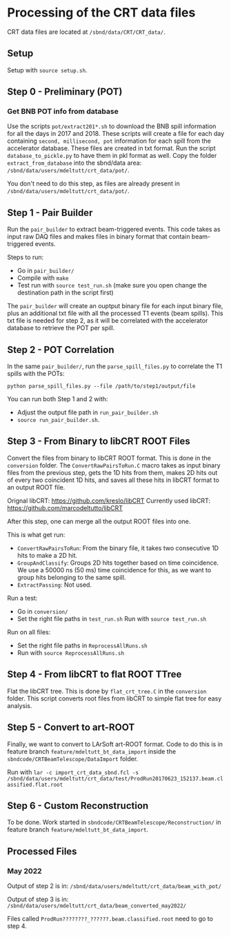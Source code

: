 # Processing of the CRT data files

CRT data files are located at `/sbnd/data/CRT/CRT_data/`.


## Setup

Setup with `source setup.sh`.


## Step 0 - Preliminary (POT)

### Get BNB POT info from database

Use the scripts `pot/extract201*.sh` to download the BNB spill information for all the days in 2017 and 2018. These scripts will create a file for each day containing `second, millisecond, pot` information for each spill from the accelerator database. These files are created in txt format. Run the script `database_to_pickle.py` to have them in pkl format as well.
Copy the folder `extract_from_database` into the sbnd/data area: `/sbnd/data/users/mdeltutt/crt_data/pot/`.

You don't need to do this step, as files are already present in `/sbnd/data/users/mdeltutt/crt_data/pot/`.


## Step 1 - Pair Builder

Run the `pair_builder` to extract beam-triggered events. 
This code takes as input raw DAQ files and makes files in binary format that contain
beam-triggered events.

Steps to run:
- Go in `pair_builder/`
- Compile with `make`
- Test run with `source test_run.sh` (make sure you open change the destination path in the script first)

The `pair_builder` will create an ouptput binary file for each input binary file, plus an
additional txt file with all the processed T1 events (beam spills). This txt file
is needed for step 2, as it will be correlated with the accelerator database to retrieve
the POT per spill.


## Step 2 - POT Correlation

In the same `pair_builder/`, run the `parse_spill_files.py` to correlate the T1 spills with the POTs:
```
python parse_spill_files.py --file /path/to/step1/output/file
```

You can run both Step 1 and 2 with:
- Adjust the output file path in `run_pair_builder.sh`
- `source run_pair_builder.sh`.


## Step 3 - From Binary to libCRT ROOT Files

Convert the files from binary to libCRT ROOT format. This is done in the `conversion` folder.
The `ConvertRawPairsToRun.C` macro takes as input
binary files from the previous step, gets the 1D hits from them, makes 2D hits out of every two
coincident 1D hits, and saves all these hits in libCRT format to an output ROOT file.

Orignal libCRT: https://github.com/kreslo/libCRT
Currently used libCRT: https://github.com/marcodeltutto/libCRT

After this step, one can merge all the output ROOT files into one.

This is what get run:
- `ConvertRawPairsToRun`: From the binary file, it takes two consecutive 1D hits to make a 2D hit.
- `GroupAndClassify`: Groups 2D hits together based on time coincidence. We use a 50000 ns (50 ms) time
coincidence for this, as we want to group hits belonging to the same spill.
- `ExtractPassing`: Not used.

Run a test:
- Go in `conversion/`
- Set the right file paths in `test_run.sh`
Run with `source test_run.sh`

Run on all files:
- Set the right file paths in `ReprocessAllRuns.sh`
- Run with `source ReprocessAllRuns.sh`


## Step 4 - From libCRT to flat ROOT TTree

Flat the libCRT tree. This is done by `flat_crt_tree.C` in the `conversion` folder.
This script converts root files from libCRT to simple flat tree for easy analysis.


## Step 5 - Convert to art-ROOT

Finally, we want to convert to LArSoft art-ROOT format. Code to do this is in feature branch
`feature/mdeltutt_bt_data_import`
inside the `sbndcode/CRTBeamTelescope/DataImport` folder.

Run with 
`lar -c import_crt_data_sbnd.fcl -s /sbnd/data/users/mdeltutt/crt_data/test/ProdRun20170623_152137.beam.classified.flat.root`


## Step 6 - Custom Reconstruction

To be done. Work started in `sbndcode/CRTBeamTelescope/Reconstruction/` in feature branch
`feature/mdeltutt_bt_data_import`.





## Processed Files

### May 2022

Output of step 2 is in:
`/sbnd/data/users/mdeltutt/crt_data/beam_with_pot/`

Output of step 3 is in:
`/sbnd/data/users/mdeltutt/crt_data/beam_converted_may2022/`

Files called `ProdRun????????_??????.beam.classified.root` need to go to step 4.








